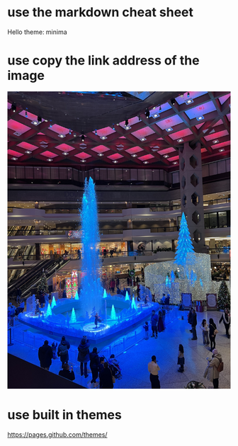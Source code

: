 # use the markdown cheat sheet 
Hello 
theme: minima
# use copy the link address of the image 
![](/images/IMG_1942.jpeg)

# use built in themes 
https://pages.github.com/themes/


# 
